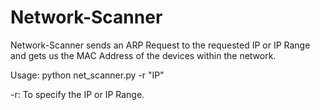 # Network-Scanner

Network-Scanner sends an ARP Request to the requested IP or IP Range and gets us the MAC Address of the devices within the network.

Usage: python net_scanner.py -r "IP"
  
-r: To specify the IP or IP Range.
